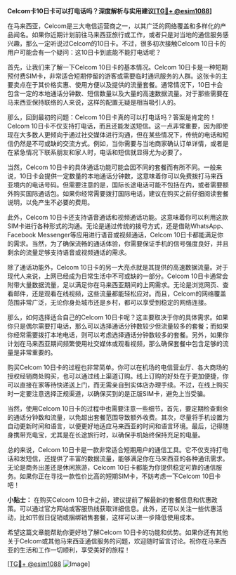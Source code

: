 **Celcom卡10日卡可以打电话吗？深度解析与实用建议[[TG💪+ @esim1088](https://t.me/s/esim1088)]**

在马来西亚，Celcom是三大电信运营商之一，以其广泛的网络覆盖和多样化的产品闻名。如果你近期计划前往马来西亚旅行或工作，或者只是对当地的通信服务感兴趣，那么一定听说过Celcom的10日卡。不过，很多初次接触Celcom 10日卡的用户可能会有一个疑问：这10日卡到底能不能打电话呢？

首先，让我们来了解一下Celcom 10日卡的基本情况。Celcom 10日卡是一种短期预付费SIM卡，非常适合短期停留的游客或需要临时通讯服务的人群。这张卡的主要卖点在于其价格实惠、使用方便以及提供的流量套餐。通常情况下，10日卡会包含一定的本地通话分钟数、短信数量以及大量的高速数据流量。对于那些需要在马来西亚保持联络的人来说，这样的配置无疑是相当吸引人的。

那么，回到最初的问题：Celcom 10日卡真的可以打电话吗？答案是肯定的！Celcom 10日卡不仅支持打电话，而且还能发送短信。这一点非常重要，因为即使现在大多数人更倾向于通过社交媒体进行沟通，但在某些情况下，传统的电话和短信仍然是不可或缺的交流方式。例如，当你需要与当地商家确认订单详情，或者是在紧急情况下联系朋友和家人时，电话和短信就显得尤为必要了。

当然，Celcom 10日卡的具体通话功能可能会因不同的套餐而有所不同。一般来说，10日卡会提供一定数量的本地通话分钟数，这意味着你可以免费拨打马来西亚境内的电话号码。但需要注意的是，国际长途电话可能不包括在内，或者需要额外购买国际通话包。如果你经常需要拨打国际电话，建议在购买之前仔细阅读套餐说明，以免产生不必要的费用。

此外，Celcom 10日卡还支持语音通话和视频通话功能。这意味着你可以利用这款SIM卡进行各种形式的沟通。无论是通过传统的拨号方式，还是借助WhatsApp、Facebook Messenger等应用进行语音或视频通话，Celcom 10日卡都能满足你的需求。当然，为了确保流畅的通话体验，你需要保证手机的信号强度良好，并且剩余的流量足够支持语音或视频通话的需求。

除了通话功能外，Celcom 10日卡的另一大亮点就是其提供的高速数据流量。对于现代人来说，上网已经成为日常生活中不可或缺的一部分。Celcom 10日卡通常会附带大量数据流量，足以满足你在马来西亚期间的上网需求。无论是浏览网页、查看邮件，还是观看在线视频，这些流量都能轻松应对。而且，Celcom的网络覆盖范围非常广泛，无论你身处城市还是乡村，都可以享受到稳定的网络连接。

那么，如何选择适合自己的Celcom 10日卡呢？这主要取决于你的具体需求。如果你只是偶尔需要打电话，那么可以选择通话分钟数较少但流量较多的套餐；而如果你经常需要拨打本地电话，则可以考虑选择通话分钟数较多的套餐。另外，如果你计划在马来西亚期间频繁使用社交媒体或观看视频，那么确保套餐中包含足够的流量是非常重要的。

购买Celcom 10日卡的过程也非常简单。你可以在机场的电信营业厅、各大商场的授权经销商处购买，也可以通过线上渠道订购。线上订购的好处在于更加便捷，你可以直接在家等待快递送上门，而无需亲自到实体店办理手续。不过，在线上购买时一定要注意选择正规渠道，以确保买到的是正版SIM卡，避免上当受骗。

当然，使用Celcom 10日卡的过程中也需要注意一些细节。首先，要定期检查剩余的通话分钟数和流量，以免超出套餐范围导致额外收费。其次，尽量将手机设置为自动更新时间和语言，以便更好地适应马来西亚的时间和语言环境。最后，记得随身携带充电宝，尤其是在长途旅行时，以确保手机始终保持充足的电量。

总的来说，Celcom 10日卡是一款非常适合短期用户的通信工具。它不仅支持打电话和发短信，还提供了丰富的数据流量，能够满足你在马来西亚的各种通讯需求。无论是商务出差还是休闲旅游，Celcom 10日卡都能为你提供稳定可靠的通信服务。如果你正在寻找一款性价比高的短期SIM卡，不妨考虑一下Celcom 10日卡吧！

**小贴士：** 在购买Celcom 10日卡之前，建议提前了解最新的套餐信息和优惠政策。可以通过官方网站或客服热线获取详细信息。此外，还可以关注一些优惠活动，比如节假日促销或捆绑销售套餐，这样可以进一步降低使用成本。

希望这篇文章能帮助你更好地了解Celcom 10日卡的功能和优势。如果你还有其他关于Celcom或其他马来西亚通信服务的问题，欢迎随时留言讨论。祝你在马来西亚的生活和工作一切顺利，享受美好的旅程！

[[TG💪+ @esim1088](https://t.me/s/esim1088) ![Image](https://i.postimg.cc/4NQfJmqS/Snipaste-2025-05-13-00-14-12.png)]